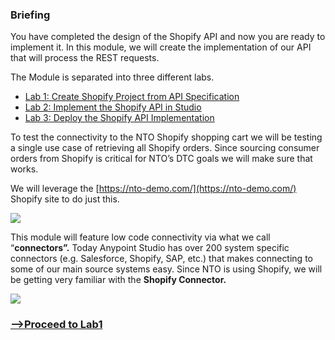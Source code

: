 ### Briefing

You have completed the design of the Shopify API and now you are ready to implement it. In this module, we will create the implementation of our API that will process the REST requests.

The Module is separated into three different labs.

*   [Lab 1: Create Shopify Project from API Specification](/module2-lab1.md)
*   [Lab 2: Implement the Shopify API in Studio](/module2-lab2.md)
*   [Lab 3: Deploy the Shopify API Implementation](/module2-lab3.md)

To test the connectivity to the NTO Shopify shopping cart we will be testing a single use case of retrieving all Shopify orders. Since sourcing consumer orders from Shopify is critical for NTO’s DTC goals we will make sure that works. 

We will leverage the [https://nto-demo.com/](https://nto-demo.com/) Shopify site to do just this.

![](https://lh6.googleusercontent.com/125BmyUvsrkRlfTzDP-Dvq-hXLjVhy1sm6CtCrt6TnGsLC2ivHofcJ2frrNjacFudN3in5AEHvEGDTXbqelxtdeARqIBjwuy3Z5tPPAUFLliXb6sRVXmx0XYzkW176l1qfr9tijF_hMB)

This module will feature low code connectivity via what we call “**connectors”.** Today Anypoint Studio has over 200 system specific connectors (e.g. Salesforce, Shopify, SAP, etc.) that makes connecting to some of our main source systems easy. Since NTO is using Shopify, we will be getting very familiar with the **Shopify Connector.**

![](https://lh5.googleusercontent.com/uYYNPcA1KbV-Evw9NsBwbWZxbdCgg2oXgRpqiLMfA03SoiHLfvGbzz2wP0WiTUOrY-IOwcE0HebNsAfoQ0KiNcJ1GW9uK6_jwPqLkzldyxZ2yPVsHO8sI9B6HXL6Cu0fS1Ho1V2oHZ6u)

### [\-->Proceed to Lab1](/module2-lab1.md)
